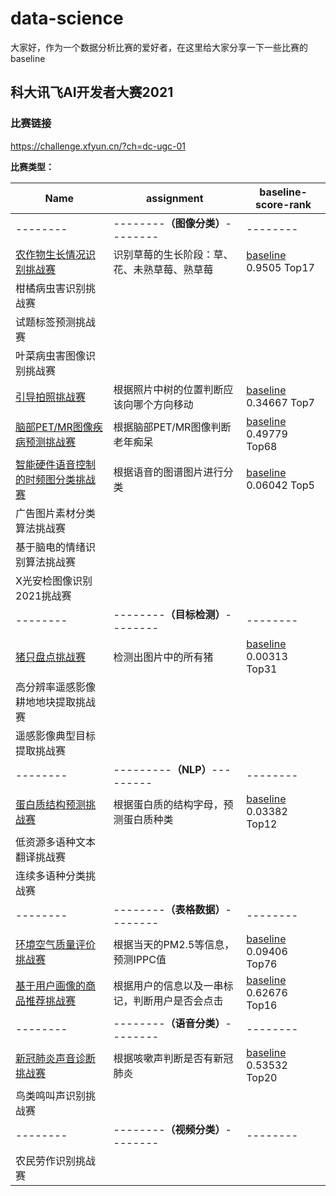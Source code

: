 # data-science

大家好，作为一个数据分析比赛的爱好者，在这里给大家分享一下一些比赛的baseline

## 科大讯飞AI开发者大赛2021

### 比赛链接

https://challenge.xfyun.cn/?ch=dc-ugc-01

**比赛类型：**

| Name                                                         | assignment                                     | baseline-score-rank                                          |
| ------------------------------------------------------------ | ---------------------------------------------- | ------------------------------------------------------------ |
| --------                                                     | --------**（图像分类）**--------               | --------                                                     |
| [农作物生长情况识别挑战赛](https://challenge.xfyun.cn/topic/info?type=crop&ch=dc-ugc-01) | 识别草莓的生长阶段：草、花、未熟草莓、熟草莓   | [baseline](https://github.com/zfs1998/data-science/blob/main/IFLYTEK/%E4%B8%AD%E5%9B%BD%E5%86%9C%E4%B8%9A%E5%A4%A7%E5%AD%A6_%E5%86%9C%E4%BD%9C%E7%89%A9%E7%94%9F%E9%95%BF%E6%83%85%E5%86%B5%E8%AF%86%E5%88%AB%E6%8C%91%E6%88%98%E8%B5%9B.ipynb) 0.9505 Top17 |
| 柑橘病虫害识别挑战赛                                         |                                                |                                                              |
| 试题标签预测挑战赛                                           |                                                |                                                              |
| 叶菜病虫害图像识别挑战赛                                     |                                                |                                                              |
| [引导拍照挑战赛](https://challenge.xfyun.cn/topic/info?type=guide-photo&ch=dc-ugc-01) | 根据照片中树的位置判断应该向哪个方向移动       | [baseline](https://github.com/zfs1998/data-science/blob/main/IFLYTEK/%E4%B8%AD%E5%9B%BD%E5%86%9C%E4%B8%9A%E5%A4%A7%E5%AD%A6_%E5%BC%95%E5%AF%BC%E6%8B%8D%E7%85%A7%E6%8C%91%E6%88%98%E8%B5%9B.ipynb) 0.34667 Top7 |
| [脑部PET/MR图像疾病预测挑战赛](https://challenge.xfyun.cn/topic/info?type=pet-mr&ch=dc-ugc-01) | 根据脑部PET/MR图像判断老年痴呆                 | [baseline](https://github.com/zfs1998/data-science/blob/main/IFLYTEK/%E5%AE%89%E5%BE%BD%E5%A4%A7%E5%AD%A6-%E8%84%91%E9%83%A8PETMR%E5%9B%BE%E5%83%8F%E7%96%BE%E7%97%85%E9%A2%84%E6%B5%8B%E6%8C%91%E6%88%98%E8%B5%9B.ipynb) 0.49779 Top68 |
| [智能硬件语音控制的时频图分类挑战赛](https://challenge.xfyun.cn/topic/info?type=time-frequency&ch=dc-ugc-01) | 根据语音的图谱图片进行分类                     | [baseline](https://github.com/zfs1998/data-science/blob/main/IFLYTEK/%E6%B8%85%E5%8D%8E%E5%A4%A7%E5%AD%A6_%E6%99%BA%E8%83%BD%E7%A1%AC%E4%BB%B6%E8%AF%AD%E9%9F%B3%E6%8E%A7%E5%88%B6%E7%9A%84%E6%97%B6%E9%A2%91%E5%9B%BE%E5%88%86%E7%B1%BB%E6%8C%91%E6%88%98%E8%B5%9B.ipynb) 0.06042 Top5 |
| 广告图片素材分类算法挑战赛                                   |                                                |                                                              |
| 基于脑电的情绪识别算法挑战赛                                 |                                                |                                                              |
| X光安检图像识别2021挑战赛                                    |                                                |                                                              |
| --------                                                     | --------**（目标检测）**--------               | --------                                                     |
| [猪只盘点挑战赛](https://challenge.xfyun.cn/topic/info?type=pig-check&ch=dc-ugc-01) | 检测出图片中的所有猪                           | [baseline](https://github.com/zfs1998/data-science/blob/main/IFLYTEK/%E7%A7%91%E5%A4%A7%E8%AE%AF%E9%A3%9E%E8%82%A1%E4%BB%BD%E6%9C%89%E9%99%90%E5%85%AC%E5%8F%B8_%E7%8C%AA%E5%8F%AA%E7%9B%98%E7%82%B9%E6%8C%91%E6%88%98%E8%B5%9B.ipynb) 0.00313 Top31 |
| 高分辨率遥感影像耕地地块提取挑战赛                           |                                                |                                                              |
| 遥感影像典型目标提取挑战赛                                   |                                                |                                                              |
| --------                                                     | ---------**（NLP）**---------                  | --------                                                     |
| [蛋白质结构预测挑战赛](https://challenge.xfyun.cn/topic/info?type=protein&ch=dc-ugc-01) | 根据蛋白质的结构字母，预测蛋白质种类           | [baseline](https://github.com/zfs1998/data-science/blob/main/IFLYTEK/%E4%B8%8A%E6%B5%B7%E6%B5%B7%E4%BA%8B%E5%A4%A7%E5%AD%A6_%E8%9B%8B%E7%99%BD%E8%B4%A8%E7%BB%93%E6%9E%84%E9%A2%84%E6%B5%8B%E8%B5%9B.ipynb) 0.03382 Top12 |
| 低资源多语种文本翻译挑战赛                                   |                                                |                                                              |
| 连续多语种分类挑战赛                                         |                                                |                                                              |
| --------                                                     | --------**（表格数据）**--------               | --------                                                     |
| [环境空气质量评价挑战赛](https://challenge.xfyun.cn/topic/info?type=air-quality&ch=dc-ugc-01) | 根据当天的PM2.5等信息，预测IPPC值              | [baseline](https://github.com/zfs1998/data-science/blob/main/IFLYTEK/%E5%8C%97%E4%BA%AC%E6%9E%97%E4%B8%9A%E5%A4%A7%E5%AD%A6_%E7%8E%AF%E5%A2%83%E7%A9%BA%E6%B0%94%E8%B4%A8%E9%87%8F%E8%AF%84%E4%BB%B7%E6%8C%91%E6%88%98%E8%B5%9B.ipynb) 0.09406 Top76 |
| [基于用户画像的商品推荐挑战赛](https://challenge.xfyun.cn/topic/info?type=user-portrait&ch=dc-ugc-01) | 根据用户的信息以及一串标记，判断用户是否会点击 | [baseline](https://github.com/zfs1998/data-science/blob/main/IFLYTEK/%E7%A7%91%E5%A4%A7%E8%AE%AF%E9%A3%9E%E8%82%A1%E4%BB%BD%E6%9C%89%E9%99%90%E5%85%AC%E5%8F%B8_%E5%9F%BA%E4%BA%8E%E7%94%A8%E6%88%B7%E7%94%BB%E5%83%8F%E7%9A%84%E5%95%86%E5%93%81%E6%8E%A8%E8%8D%90%E6%8C%91%E6%88%98%E8%B5%9B.ipynb) 0.62676 Top16 |
| --------                                                     | --------**（语音分类）**--------               | --------                                                     |
| [新冠肺炎声音诊断挑战赛](https://challenge.xfyun.cn/topic/info?type=covid-19&ch=dc-ugc-01) | 根据咳嗽声判断是否有新冠肺炎                   | [baseline](https://github.com/zfs1998/data-science/blob/main/IFLYTEK/%E4%B8%AD%E5%9B%BD%E7%A7%91%E5%AD%A6%E6%8A%80%E6%9C%AF%E5%A4%A7%E5%AD%A6_%E6%96%B0%E5%86%A0%E8%82%BA%E7%82%8E%E5%A3%B0%E9%9F%B3%E8%AF%8A%E6%96%AD%E6%8C%91%E6%88%98%E8%B5%9B.ipynb) 0.53532 Top20 |
| 鸟类鸣叫声识别挑战赛                                         |                                                |                                                              |
| --------                                                     | --------**（视频分类）**--------               | --------                                                     |
| 农民劳作识别挑战赛                                           |                                                |                                                              |
